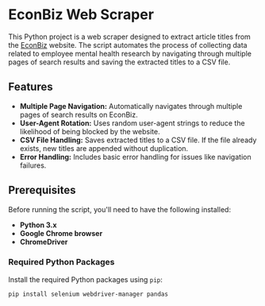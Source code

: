 # EconBiz Web Scraper

This Python project is a web scraper designed to extract article titles from the [EconBiz](https://www.econbiz.de/) website. The script automates the process of collecting data related to employee mental health research by navigating through multiple pages of search results and saving the extracted titles to a CSV file.

## Features

- **Multiple Page Navigation:** Automatically navigates through multiple pages of search results on EconBiz.
- **User-Agent Rotation:** Uses random user-agent strings to reduce the likelihood of being blocked by the website.
- **CSV File Handling:** Saves extracted titles to a CSV file. If the file already exists, new titles are appended without duplication.
- **Error Handling:** Includes basic error handling for issues like navigation failures.

## Prerequisites

Before running the script, you'll need to have the following installed:

- **Python 3.x**
- **Google Chrome browser**
- **ChromeDriver**

### Required Python Packages

Install the required Python packages using `pip`:

```bash
pip install selenium webdriver-manager pandas
